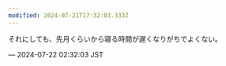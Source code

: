```yaml
---
modified: 2024-07-21T17:32:03.333Z
---
```


<p>それにしても、先月くらいから寝る時間が遅くなりがちでよくない。</p>

&mdash; 2024-07-22 02:32:03 JST

<!-- Original URL: https://mastodon.social/@sakuramochi0/112825671570427600-->
